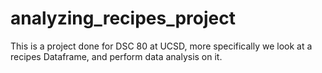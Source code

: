 # analyzing_recipes_project
This is a project done for DSC 80 at UCSD, more specifically we look at a recipes Dataframe, and perform data analysis on it. 
